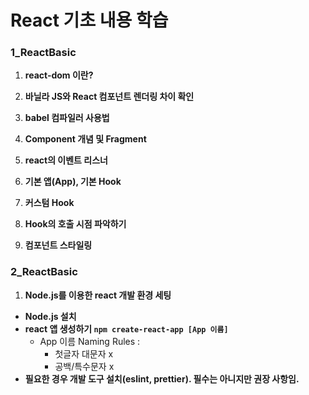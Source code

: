 # React 기초 내용 학습

### 1_ReactBasic
1. **react-dom 이란?**
2. **바닐라 JS와 React 컴포넌트 렌더링 차이 확인**
3. **babel 컴파일러 사용법**
4. **Component 개념 및 Fragment**
5. **react의 이벤트 리스너**

6. **기본 앱(App), 기본 Hook**
7. **커스텀 Hook**
8. **Hook의 호출 시점 파악하기**
9. **컴포넌트 스타일링**

### 2_ReactBasic
1. **Node.js를 이용한 react 개발 환경 세팅**
  * **Node.js 설치**
  * **react 앱 생성하기 `npm create-react-app [App 이름]`**
    - App 이름 Naming Rules : 
      - 첫글자 대문자 x
      - 공백/특수문자 x
  * **필요한 경우 개발 도구 설치(eslint, prettier). 필수는 아니지만 권장 사항임.**
